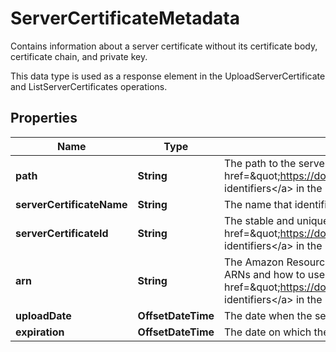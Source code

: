 

# ServerCertificateMetadata

<p>Contains information about a server certificate without its certificate body, certificate chain, and private key.</p> <p> This data type is used as a response element in the <a>UploadServerCertificate</a> and <a>ListServerCertificates</a> operations. </p>

## Properties

| Name | Type | Description | Notes |
|------------ | ------------- | ------------- | -------------|
|**path** | **String** |  The path to the server certificate. For more information about paths, see &lt;a href&#x3D;\&quot;https://docs.aws.amazon.com/IAM/latest/UserGuide/Using_Identifiers.html\&quot;&gt;IAM identifiers&lt;/a&gt; in the &lt;i&gt;IAM User Guide&lt;/i&gt;.  |  |
|**serverCertificateName** | **String** | The name that identifies the server certificate. |  |
|**serverCertificateId** | **String** |  The stable and unique string identifying the server certificate. For more information about IDs, see &lt;a href&#x3D;\&quot;https://docs.aws.amazon.com/IAM/latest/UserGuide/Using_Identifiers.html\&quot;&gt;IAM identifiers&lt;/a&gt; in the &lt;i&gt;IAM User Guide&lt;/i&gt;.  |  |
|**arn** | **String** |  The Amazon Resource Name (ARN) specifying the server certificate. For more information about ARNs and how to use them in policies, see &lt;a href&#x3D;\&quot;https://docs.aws.amazon.com/IAM/latest/UserGuide/Using_Identifiers.html\&quot;&gt;IAM identifiers&lt;/a&gt; in the &lt;i&gt;IAM User Guide&lt;/i&gt;.  |  |
|**uploadDate** | **OffsetDateTime** | The date when the server certificate was uploaded. |  [optional] |
|**expiration** | **OffsetDateTime** | The date on which the certificate is set to expire. |  [optional] |



